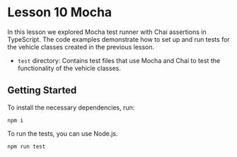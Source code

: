 # Lesson 10 Mocha

In this lesson we explored Mocha test runner with Chai assertions in TypeScript. The code examples demonstrate how to set up and run tests for the vehicle classes created in the previous lesson.

- `test` directory: Contains test files that use Mocha and Chai to test the functionality of the vehicle classes.

## Getting Started

To install the necessary dependencies, run:

```
npm i
```

To run the tests, you can use Node.js.

```
npm run test
```
